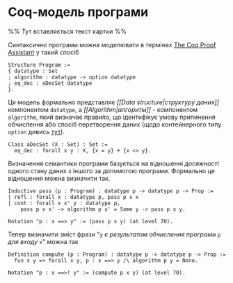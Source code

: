 # Coq-модель програми

%% Тут вставляється текст картки %%

Синтаксично програми можна моделювати в термінах [The Coq Proof Assistant](https://coq.inria.fr/) у такий спосіб
```coq
Structure Program :=
{ datatype : Set
; algorithm : datatype -> option datatype
; eq_dec : aDecSet datatype
}.
```
Ця модель формально представляє *[[Data structure|структуру даних]]* компонентом `datatype`, а *[[Algorithm|алгоритм]]* - компонентом `algorithm`, який визначає правило, що ідентифікує умову припинення обчислення або спосіб перетворення даних (щодо контейнерного типу `option` дивись [тут](https://coq.inria.fr/doc/V8.20.0/stdlib/Coq.Init.Datatypes.html)).

```coq
Class aDecSet (X : Set) : Set :=
  eq_dec : forall x y : X, {x = y} + {x <> y}.
```

Визначення семантики програми базується на відношенні *досяжності* одного стану даних з іншого за допомогою програми. Формально це відношення можна визначити так.
```coq
Inductive pass (p : Program) : datatype p -> datatype p -> Prop :=
| refl : forall x : datatype p, pass p x x
| cont : forall x x' y : datatype p,
	pass p x x' -> algorithm p x' = Some y -> pass p x y.

Notation "p : x ==> y" := (pass p x y) (at level 70).
```
Тепер визначити зміст фрази "`y` *є результатом обчислення програми* `p` *для входу* `x`" можна так 
```coq
Definition compute (p : Program) : datatype p -> datatype p -> Prop :=
  fun x y => forall x y, p : x ==> y /\ algorithm p y = None.

Notation "p : x ==>! y" := (compute p x y) (at level 70).
```

